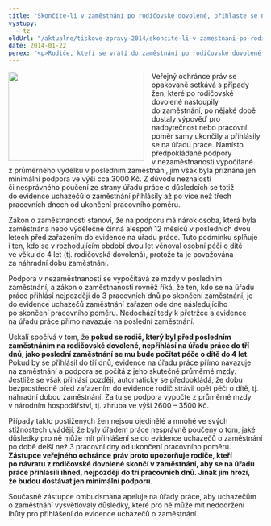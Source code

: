 ```yaml
---
title: "Skončíte-li v zaměstnání po rodičovské dovolené, přihlaste se na úřadu práce do 3 dnů"
vystupy:
  - tz
oldUrl: "/aktualne/tiskove-zpravy-2014/skoncite-li-v-zamestnani-po-rodicovske-dovolene-prihlaste-se-na-uradu-prace-do-3-dnu"
date: 2014-01-22
perex: "<p>Rodiče, kteří se vrátí do zaměstnání po rodičovské dovolené a jejich pracovní poměr následně skončí, by si měli dát pozor, aby se na úřadu práce přihlásili nejpozději do tří pracovních dnů. Pokud se totiž do evidence úřadu práce přihlásí později, bude jim přiznána jen minimální podpora v nezaměstnanosti. </p>"
---
```


<!-- imported from the old website -->

<p><img src="/uploads-import/uploads/RTEmagicC_women-work.jpg.jpg" style="FLOAT: left; PADDING-RIGHT: 15px" height="177" width="269" alt="" />Veřejný ochránce práv se opakovaně setkává s případy žen, které po rodičovské dovolené nastoupily do zaměstnání, po nějaké době dostaly výpověď pro nadbytečnost nebo pracovní poměr samy ukončily a přihlásily se na úřadu práce. Namísto předpokládané podpory v nezaměstnanosti vypočítané z průměrného výdělku v posledním zaměstnání, jim však byla přiznána jen minimální podpora ve výši cca 3000 Kč. Z důvodu neznalosti či nesprávného poučení ze strany úřadu práce o důsledcích se totiž do evidence uchazečů o zaměstnání přihlásily až po více než třech pracovních dnech od ukončení pracovního poměru.</p><p>Zákon o zaměstnanosti stanoví, že na podporu má nárok osoba, která byla zaměstnána nebo výdělečně činná alespoň 12 měsíců v posledních dvou letech před zařazením do evidence na úřadu práce. Tuto podmínku splňuje i ten, kdo se v rozhodujícím období dvou let věnoval osobní péči o dítě ve věku do 4 let (tj. rodičovská dovolená), protože ta je považována za náhradní dobu zaměstnání. </p><p>Podpora v nezaměstnanosti se vypočítává ze mzdy v posledním zaměstnání, a zákon o zaměstnanosti rovněž říká, že ten, kdo se na úřadu práce přihlásí nejpozději do 3 pracovních dnů po skončení zaměstnání, je do evidence uchazečů zaměstnání zařazen ode dne následujícího po skončení pracovního poměru. Nedochází tedy k přetržce a evidence na úřadu práce přímo navazuje na poslední zaměstnání. </p><p>Úskalí spočívá v tom, že <strong>pokud se rodič, který byl před posledním zaměstnáním na rodičovské dovolené, nepřihlásí na úřadu práce do tří dnů, jako poslední zaměstnání se mu bude počítat péče o dítě do 4 let</strong>. Pokud by se přihlásil do tří dnů, evidence na úřadu práce přímo navazuje na zaměstnání a podpora se počítá z jeho skutečné průměrné mzdy. Jestliže se však přihlásí později, automaticky se předpokládá, že dobu bezprostředně před zařazením do evidence rodič strávil opět péčí o dítě, tj. náhradní dobou zaměstnání. Za tu se podpora vypočte z průměrné mzdy v národním hospodářství, tj. zhruba ve výši 2600 – 3500 Kč.</p><p>Případy takto postižených žen nejsou ojedinělé a mnohé ve svých stížnostech uvádějí, že byly úřadem práce nesprávně poučeny o tom, jaké důsledky pro ně může mít přihlášení se do evidence uchazečů o zaměstnání po době delší než 3 pracovní dny od ukončení pracovního poměru. <strong>Zástupce veřejného ochránce práv proto upozorňuje rodiče, kteří po návratu z rodičovské dovolené skončí v zaměstnání, aby se na úřadu práce přihlásili ihned, nejpozději do tří pracovních dnů. Jinak jim hrozí, že budou dostávat jen minimální podporu</strong>. </p>Současně zástupce ombudsmana apeluje na úřady práce, aby uchazečům o zaměstnání vysvětlovaly důsledky, které pro ně může mít nedodržení lhůty pro přihlášení do evidence uchazečů o zaměstnání.
